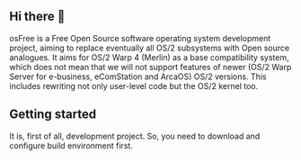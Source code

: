 ## Hi there 👋

osFree is a Free Open Source software operating system development project, aiming to replace eventually all OS/2 subsystems with Open source analogues. It aims for OS/2 Warp 4 (Merlin) as a base compatibility system, which does not mean that we will not support features of newer (OS/2 Warp Server for e-business, eComStation and ArcaOS) OS/2 versions. This includes rewriting not only user-level code but the OS/2 kernel too. 

## Getting started

It is, first of all, development project. So, you need to download and configure build environment first.

